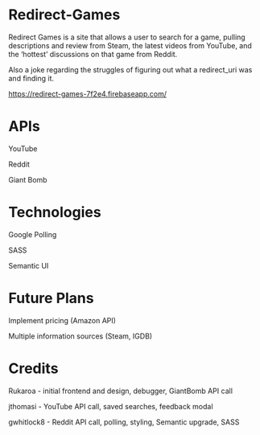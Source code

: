 # Redirect-Games

Redirect Games is a site that allows a user to search for a game, pulling descriptions and review from Steam, the latest videos from YouTube, and the ‘hottest’ discussions on that game from Reddit.

Also a joke regarding the struggles of figuring out what a redirect_uri was and finding it.

https://redirect-games-7f2e4.firebaseapp.com/

# APIs
YouTube

Reddit

Giant Bomb

# Technologies

Google Polling

SASS

Semantic UI

# Future Plans

Implement pricing (Amazon API)

Multiple information sources (Steam, IGDB)

# Credits
Rukaroa - initial frontend and design, debugger, GiantBomb API call

jthomasi - YouTube API call, saved searches, feedback modal

gwhitlock8 - Reddit API call, polling, styling, Semantic upgrade, SASS
